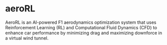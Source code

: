 # aeroRL
AeroRL is an AI-powered F1 aerodynamics optimization system that uses Reinforcement Learning (RL) and Computational Fluid Dynamics (CFD) to enhance car performance by minimizing drag and maximizing downforce in a virtual wind tunnel. 
